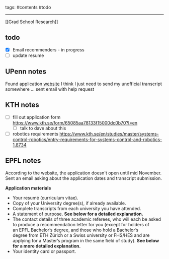 tags: #contents #todo
___

[[Grad School Research]]

## todo
- [x] Email recommenders - in progress
- [ ] update resume
## UPenn notes
Found application [website](https://shibboleth-idp.collegenet.com/idp/profile/SAML2/Redirect/SSO?SAMLRequest=fZLLbsIwEEV%2FJfI%2BODiUh0WQUlgUiRZEaBfdVCYMxJJjpx6nKX%2FfkECBDTvLHp87c%2BwxilwVPC5dptfwXQI67zdXGnlzEJHSam4ESuRa5IDcpTyJXxecdQJeWONMahTxYkSwTho9NRrLHGwC9kem8L5eRCRzrkBOaVVVHVEU6ljBtpOanGImt1ujwGU0%2BV92EA09RTC6WiYb4s3qnqQWJ%2FqVdb3qy11R05SCA2hwDbjeonVze6ngjFrDTlpIHU2SJfHms4h8DcSQ9UMQo8GwD0PW2wXdEFgIvcG%2BF7JwVJchljDX6IR2EWEBC%2F1u4LOnTTfkrM8D9km81dnBs9Q7qQ%2BPhW3bIuQvm83Kb8f7AIvNaHUBmYxP2nkTbG8e4jFWXOyTycXPjec7MyJNTakdHdOboDa14G81eT5bGSXToxcrZaqpBeEgIl1CJ%2B2V%2B78y%2BQM%3D&RelayState=https%3A%2F%2Fwww.applyweb.com%2Fshibboleth%2Fgatekeeper%3Fdest%3Dhttps%253A%252F%252Fwww.applyweb.com%252Fupenng%252F)
I think I just need to send my unofficial transcript somewhere ... sent email with help request

## KTH notes

- [ ] fill out application form https://www.kth.se/form/65085aa78133f15000dc0b70?l=en
	- [ ] talk to dave about this
- [ ] robotics requirements https://www.kth.se/en/studies/master/systems-control-robotics/entry-requirements-for-systems-control-and-robotics-1.8734

## EPFL notes

According to the website, the application doesn't open until mid November. 
Sent an email asking about the application dates and transcript submission.



**Application materials**
- Your resumé (curriculum vitae).
- Copy of your University degree(s), if already available.
- Complete transcripts from each university you have attended.
- A statement of purpose. **See below for a detailed explanation.**
- The contact details of three academic referees, who will each be asked to produce a recommendation letter for you (except for holders of an EPFL Bachelor’s degree, and those who hold a Bachelor’s degree from ETH Zürich or a Swiss university or FHS/HES and are applying for a Master’s program in the same field of study). **See below for a more detailed explanation.**
- Your identity card or passport.